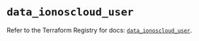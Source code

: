 # `data_ionoscloud_user`

Refer to the Terraform Registry for docs: [`data_ionoscloud_user`](https://registry.terraform.io/providers/ionos-cloud/ionoscloud/6.6.9/docs/data-sources/user).
